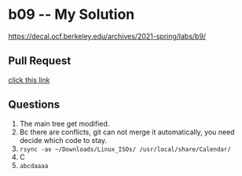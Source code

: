 # b09 -- My Solution
https://decal.ocf.berkeley.edu/archives/2021-spring/labs/b9/

## Pull Request
[click this link](https://github.com/0xcf/decal-pr-practice/pull/380)

## Questions
1. The main tree get modified.
2. Bc there are conflicts, git can not merge it automatically, you need decide which code to stay.
3. `rsync -av ~/Downloads/Linux_ISOs/ /usr/local/share/Calendar/`
4. C
5. `abcdaaaa`
